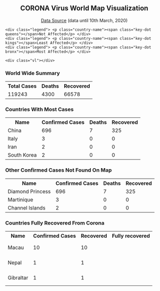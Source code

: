 <!DOCTYPE html>
<html>
<meta charset="utf-8">
<style>

  .names {
  fill: none;
  stroke: #fff;
  stroke-linejoin: round;
  }

    /* Tooltip CSS */
    .d3-tip {
    line-height: 1;
    font-weight: 400;
    font-family:"avenir next", Arial, sans-serif;
    padding: 6px;
    background: rgba(0, 0, 0, 0.6);
    color: #FFA500;
    border-radius: 1px;
    pointer-events: none;
    }

    /* Creates a small triangle extender for the tooltip */
    .d3-tip:after {      
      box-sizing: border-box;
      display: inline;
      font-size: 8px;
      width: 100%;
      line-height: 1.5;
      color: rgba(0, 0, 0, 0.6);
      position: absolute;
      pointer-events: none;
      
    }

    /* Northward tooltips */
    .d3-tip.n:after {
      content: "\25BC";
      margin: -1px 0 0 0;
      top: 100%;
      left: 0;
      text-align: center;
    }

    /* Eastward tooltips */
    .d3-tip.e:after {
      content: "\25C0";
      margin: -4px 0 0 0;
      top: 50%;
      left: -8px;
    }

    /* Southward tooltips */
    .d3-tip.s:after {
      content: "\25B2";
      margin: 0 0 1px 0;
      top: -8px;
      left: 0;
      text-align: center;
    }

    /* Westward tooltips */
    .d3-tip.w:after {
      content: "\25B6";
      margin: -4px 0 0 -1px;
      top: 50%;
      left: 100%;
    }

/*    text{
      pointer-events:none;
    }*/

    .details{
      color:white;
    }
    
.vl {
  border-left: 5px solid black;
  height: 750px;
  position: absolute;
  left: 70%;
  margin-left: -3px;
  top: 14%;
  bottom: 5%;
}
    
.sumbox{
        height: 750px;
        position: absolute;
        left: 72%;
        top: 12%;
    }
    
.country-name {
    margin: 0 !important;
}
.key-dot {
    display: inline-block;
    height: 10px;
    margin-right: .5em;
    width: 10px;
}

.legend {
    margin-right:20px;
}

.queens { background: green;}
.kings { background: #ffffcc;}
.bronx { background: #800026;
}
    
table, th, td {
  border: 1px solid black;
}

</style>
<body>
    
<h2 align="center">CORONA Virus World Map Visualization</h2>
    <p align="center"><a href="https://www.worldometers.info/coronavirus/">Data Source</a> (data until 10th March, 2020)</p>
    
    <div class="legend"> <p class="country-name"><span class="key-dot queens"></span>Not Affected</p> </div>
    <div class="legend"> <p class="country-name"><span class="key-dot kings"></span>Least Affected</p> </div>
    <div class="legend"> <p class="country-name"><span class="key-dot bronx"></span>Most Affected</p> </div>
    
    <div class="vl"></div>
    
 <div class="sumbox">
  
<h3>World Wide Summary</h3>
     
<table>
  <tr>
    <th>Total Cases</th>
    <th>Deaths</th> 
    <th>Recovered</th>
  </tr>
  <tr>
    <td>119243</td>
    <td>4300</td> 
    <td>66578</td>
  </tr>
</table>
     
<h3>Countries With Most Cases</h3>

<table>
  <tr>
    <th>Name</th>
    <th>Confirmed Cases</th> 
    <th>Deaths</th>
    <th>Recovered</th>
  </tr>
  <tr>
    <td>China</td>
    <td>696</td> 
    <td>7</td>
    <td>325</td>
  </tr>
  <tr>
    <td>Italy</td>
    <td>3</td> 
    <td>0</td>
    <td>0</td>
  </tr>
  <tr>
    <td>Iran</td>
    <td>2</td> 
    <td>0</td>
    <td>0</td>
  </tr>
  <tr>
    <td>South Korea</td>
    <td>2</td> 
    <td>0</td>
    <td>0</td>
  </tr>
</table>
     
<h3>Other Confirmed Cases Not Found On Map </h3>

<table>
  <tr>
    <th>Name</th>
    <th>Confirmed Cases</th> 
    <th>Deaths</th>
    <th>Recovered</th>
  </tr>
  <tr>
    <td>Diamond Princess</td>
    <td>696</td> 
    <td>7</td>
    <td>325</td>
  </tr>
  <tr>
    <td>Martinique</td>
    <td>3</td> 
    <td>0</td>
    <td>0</td>
  </tr>
  <tr>
    <td>Channel Islands</td>
    <td>2</td> 
    <td>0</td>
    <td>0</td>
  </tr>
</table>
     
<h3>Countries Fully Recovered From Corona</h3>
<table>
  <tr>
    <th>Name</th>
    <th>Confirmed Cases</th> 
    <th>Recovered</th>
    <th>Fully recovered</th>  
  </tr>
  <tr>
    <td>Macau</td>
    <td>10</td> 
    <td>10</td>
    <td><div class="legend"> <p class="country-name"><span class="key-dot queens"></span></p> </div></td>
  </tr>
  <tr>
    <td>Nepal</td>
    <td>1</td> 
    <td>1</td>
    <td><div class="legend"> <p class="country-name"><span class="key-dot queens"></span></p> </div></td>
  </tr>
  <tr>
    <td>Gibraltar</td>
    <td>1</td> 
    <td>1</td>
    <td><div class="legend"> <p class="country-name"><span class="key-dot queens"></span></p> </div></td>
  </tr>
</table>
</div> 
    
<script src="https://d3js.org/d3.v4.min.js"></script>
<script src="https://d3js.org/queue.v1.min.js"></script>
<script src="https://d3js.org/topojson.v1.min.js"></script>
<script src="d3-tip.js"></script>
<script>
var format = d3.format(",");
var totalDeath = 0;
var totalCase = 0;
var totalRecovered = 0;
var date = document.lastModified; 


// Set tooltips
var tip = d3.tip()
            .attr('class', 'd3-tip')
            .offset([-10, 0])
            .html(function(d) {
              return "<strong>Country: </strong><span class='details'>" + d.properties.name + "<br></span>" + "<strong>Confirmed Cases: </strong><span class='details'>" + format(d.confirmed) + "<br></span>" + "<strong>Deaths: </strong><span class='details'>" + format(d.deaths) + "<br></span>" + "<strong>Recovered: </strong><span class='details'>" + format(d.recovered) +"</span>";
            })

var margin = {top: 200, right: 0, bottom: 0, left: 150},
            width = 1200 - margin.left - margin.right,
            height = 900 - margin.top - margin.bottom;

var color = d3.scaleThreshold()
    .domain([10000,100000,500000,1000000,5000000,10000000,50000000,100000000,500000000,1500000000])
    .range(["rgb(247,251,255)", "rgb(222,235,247)", "rgb(198,219,239)", "rgb(158,202,225)", "rgb(107,174,214)", "rgb(66,146,198)","rgb(33,113,181)","rgb(8,81,156)","rgb(8,48,107)","rgb(3,19,43)"]);
	
var colorCorona = d3.scaleThreshold()
    .domain([1, 10, 30, 100, 500, 1000, 2000, 8000, 20000, 100000])
    .range(["green", "#ffffcc", "#ffeda0", "#fed976", "#feb24c", "#fd8d3c", "#fc4e2a", "#e31a1c", "#bd0026", "#800026" ]);

var path = d3.geoPath();

var svg = d3.select("body")
            .append("svg")
            .attr("width", width)
            .attr("height", height)
            .append('g')
            .attr('class', 'map');

var projection = d3.geoMercator()
                   .scale(140)
                  .translate( [width / 2, height / 1.5]);

var path = d3.geoPath().projection(projection);

svg.call(tip);

queue()
    .defer(d3.json, "world_countries.json")
    .defer(d3.tsv, "corona_data.tsv")
    .await(ready);

function ready(error, data, combined) {
  //var populationById = {};
  //population.forEach(function(d) { populationById[d.id] = +d.population; });
  //data.features.forEach(function(d) { d.population = populationById[d.id] });
  
  //Corona -> add DiamondPrincess, Martinique, channel island  to others
  var confirmedById = {};
  var deathsById = {};
  var recoveredById = {};
  
  combined.forEach(function(d) { confirmedById[d.id] = +d.confirmed; deathsById[d.id] = +d.deaths; recoveredById[d.id] = +d.recovered });
  data.features.forEach(function(d) { d.confirmed = confirmedById[d.id]; d.deaths = deathsById[d.id]; d.recovered = recoveredById[d.id] });
  
  console.log("Cases: " + totalCase);
  console.log("Deaths: " + totalDeath);
  console.log("Recovered: " + totalRecovered);
  
  //console.log(combined[0].recovered);
  //deaths.forEach(function(d) { deathsById[d.id] = +d.deaths; });
  //data.features.forEach(function(d) { d.deaths = deathsById[d.id] });
  
  //recovered.forEach(function(d) { recoveredById[d.id] = +d.recovered; });
  //data.features.forEach(function(d) { d.recovered = recoveredById[d.id] });

  svg.append("g")
      .attr("class", "countries")
    .selectAll("path")
      .data(data.features)
    .enter().append("path")
      .attr("d", path)
      .style("fill", function(d) { return colorCorona(confirmedById[d.id]); })
      .style('stroke', 'white')
      .style('stroke-width', 1.5)
      .style("opacity",0.8)
      // tooltips
        .style("stroke","white")
        .style('stroke-width', 0.3)
        .on('mouseover',function(d){
          tip.show(d);

          d3.select(this)
            .style("opacity", 1)
            .style("stroke","white")
            .style("stroke-width",3);
        })
        .on('mouseout', function(d){
          tip.hide(d);

          d3.select(this)
            .style("opacity", 0.8)
            .style("stroke","white")
            .style("stroke-width",0.3);
        });

  svg.append("path")
      .datum(topojson.mesh(data.features, function(a, b) { return a.id !== b.id; }))
       // .datum(topojson.mesh(data.features, function(a, b) { return a !== b; }))
      .attr("class", "names")
      .attr("d", path);
}

</script>
</body>
</html>